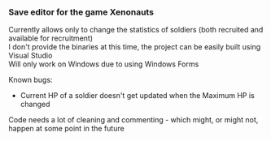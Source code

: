 ### Save editor for the game Xenonauts

Currently allows only to change the statistics of soldiers (both recruited and available for recruitment)  
I don't provide the binaries at this time, the project can be easily built using Visual Studio  
Will only work on Windows due to using Windows Forms  

Known bugs:  
- Current HP of a soldier doesn't get updated when the Maximum HP is changed  

Code needs a lot of cleaning and commenting - which might, or might not, happen at some point in the future  
